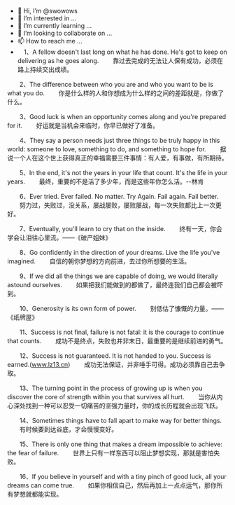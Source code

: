 - 👋 Hi, I’m @swowows
- 👀 I’m interested in ...
- 🌱 I’m currently learning ...
- 💞️ I’m looking to collaborate on ...
- 📫 How to reach me ...
- 　1、A fellow doesn't last long on what he has done. He's got to keep on delivering as he goes along.
　　靠过去完成的无法让人保有成功，必须在路上持续交出成绩。

　　2、The difference between who you are and who you want to be is what you do.
　　你是什么样的人和你想成为什么样的之间的差距就是，你做了什么。

　　3、Good luck is when an opportunity comes along and you're prepared for it.
　　好运就是当机会来临时，你早已做好了准备。

　　4、They say a person needs just three things to be truly happy in this world: someone to love, something to do, and something to hope for.
　　据说一个人在这个世上获得真正的幸福需要三件事情：有人爱，有事做，有所期待。

　　5、In the end, it's not the years in your life that count. It's the life in your years.
　　最终，重要的不是活了多少年，而是这些年你怎么活。--林肯

　　6、Ever tried. Ever failed. No matter. Try Again. Fail again. Fail better.
　　努力过，失败过，没关系，屡战屡败，屡败屡战，每一次失败都比上一次更好。

　　7、Eventually, you'll learn to cry that on the inside.
　　终有一天，你会学会让泪往心里流。——《破产姐妹》

　　8、Go confidently in the direction of your dreams. Live the life you've imagined.
　　自信的朝你梦想的方向前进，去过你所想要的生活。

　　9、If we did all the things we are capable of doing, we would literally astound ourselves.
　　如果把我们能做到的都做了，最终连我们自己都会被吓到。

　　10、Generosity is its own form of power.
　　别低估了慷慨的力量。——《纸牌屋》

　　11、Success is not final, failure is not fatal: it is the courage to continue that counts.
　　成功不是终点，失败也并非末日，最重要的是继续前进的勇气。

　　12、Success is not guaranteed. It is not handed to you. Success is earned.(www.lz13.cn)
　　成功无法保证，并非唾手可得。成功必须靠自己去争取。

　　13、The turning point in the process of growing up is when you discover the core of strength within you that survives all hurt.
　　当你从内心深处找到一种可以忍受一切痛苦的坚强力量时，你的成长历程就会出现飞跃。

　　14、Sometimes things have to fall apart to make way for better things.
　　有时候要到达谷底，才会慢慢变好。

　　15、There is only one thing that makes a dream impossible to achieve: the fear of failure.
　　世界上只有一样东西可以阻止梦想实现，那就是害怕失败。

　　16、If you believe in yourself and with a tiny pinch of good luck, all your dreams can come true.
　　如果你相信自己，然后再加上一点点运气，那你所有梦想就都能实现。

<!---
swowows/swowows is a ✨ special ✨ repository because its `README.md` (this file) appears on your GitHub profile.
You can click the Preview link to take a look at your changes.
--->
